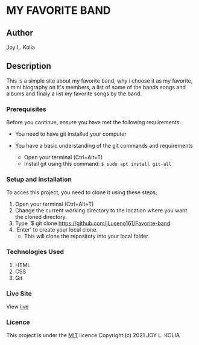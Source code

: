 # MY FAVORITE BAND

## Author
Joy L. Kolia

## Description
This is a simple site about my favorite band, why i choose it as my favorite, a mini biography on it's members, a list of some of the bands songs and albums and finaly a list my favorite songs by the band.

### Prerequisites

Before you continue, ensure you have met the following requirements:

* You need to have git installed your computer
* You have a basic understanding of the git commands and requirements
    
   -  Open your terminal (Ctrl+Alt+T)
   -  Install git using this command:
        `$ sudo apt install git-all`

### Setup and Installation
To acces this project, you need to clone it using these steps;
1. Open your terminal (Ctrl+Alt+T)
2. Change the current working directory to the location where you want the cloned directory.
3. Type `$ git clone https://github.com/jLuseno161/Favorite-band
4. 'Enter' to create your local clone.
    * This will clone the repositoty into your local folder.

### Technologies Used
1. HTML
2. CSS
3. Git

### Live Site
View [live](https://)

### Licence
This project is under the  [MIT](LICENSE) licence
Copyright (c) 2021 JOY L. KOLIA